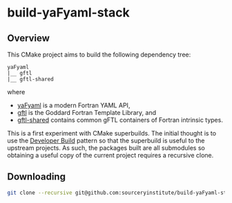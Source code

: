 build-yaFyaml-stack
===================

Overview
--------

This CMake project aims to build the following dependency tree:

```
yaFyaml
|__ gftl
|__ gftl-shared
```
where

* [yaFyaml] is a modern Fortran YAML API,
* [gftl] is the Goddard Fortran Template Library, and
* [gftl-shared] contains common gFTL containers of Fortran intrinsic types.

This is a first experiment with CMake superbuilds. The initial
thought is to use the [Developer Build] pattern so that the
superbuild is useful to the upstream projects.  As such, the
packages built are all submodules so obtaining a useful copy
of the current project requires a recursive clone.

Downloading
-----------
```bash
git clone --recursive git@github.com:sourceryinstitute/build-yaFyaml-stack
```

[yaFyaml]: https://github.com:Goddard-Fortran-Ecosystem/yaFyaml
[gftl]: https://github.com:Goddard-Fortran-Ecosystem/gftl
[gftl-shared]: https://github.com:Goddard-Fortran-Ecosystem/gftl-shared
[Developer Build]: https://blog.kitware.com/cmake-superbuilds-git-submodules
